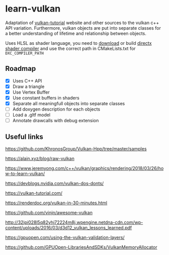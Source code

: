 # learn-vulkan

Adaptation of [vulkan-tutorial](https://vulkan-tutorial.com/) website and other sources to the vulkan c++ API variation. Furthermore, vulkan objects are put into separate classes for a better understanding of lifetime and relationship between objects.

Uses HLSL as shader language, you need to [download](https://ci.appveyor.com/project/antiagainst/directxshadercompiler/branch/master/artifacts) or build [directx shader compiler](https://github.com/microsoft/DirectXShaderCompiler) and use the correct path in CMakeLists.txt for `DXC_COMPILER_PATH`

## Roadmap

- [x] Uses C++ API
- [x] Draw a triangle
- [x] Use Vertex Buffer
- [x] Use constant buffers in shaders
- [x] Separate all meaningfull objects into separate classes
- [ ] Add doxygen description for each objects
- [ ] Load a .gltf model
- [ ] Annotate drawcalls with debug extension

## Useful links

https://github.com/KhronosGroup/Vulkan-Hpp/tree/master/samples

https://alain.xyz/blog/raw-vulkan

https://www.jeremyong.com/c++/vulkan/graphics/rendering/2018/03/26/how-to-learn-vulkan/

https://devblogs.nvidia.com/vulkan-dos-donts/

https://vulkan-tutorial.com/

https://renderdoc.org/vulkan-in-30-minutes.html

https://github.com/vinjn/awesome-vulkan

http://32ipi028l5q82yhj72224m8j.wpengine.netdna-cdn.com/wp-content/uploads/2016/03/d3d12_vulkan_lessons_learned.pdf

https://gpuopen.com/using-the-vulkan-validation-layers/

https://github.com/GPUOpen-LibrariesAndSDKs/VulkanMemoryAllocator
